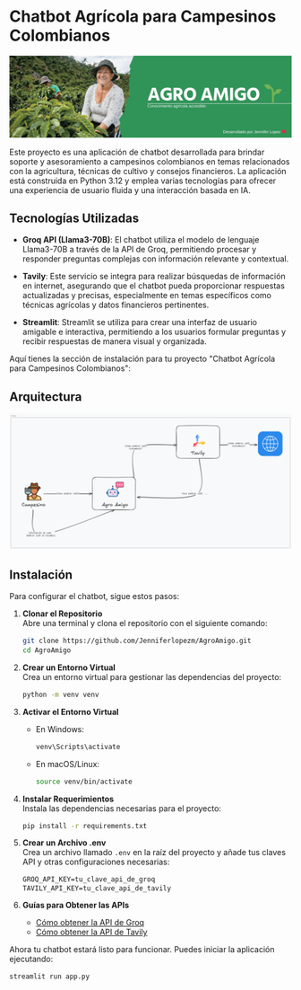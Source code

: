 # **Chatbot Agrícola para Campesinos Colombianos**


![AgroAmigo](images/Cover.jpg)


Este proyecto es una aplicación de chatbot desarrollada para brindar soporte y asesoramiento a campesinos colombianos en temas relacionados con la agricultura, técnicas de cultivo y consejos financieros. La aplicación está construida en Python 3.12 y emplea varias tecnologías para ofrecer una experiencia de usuario fluida y una interacción basada en IA.

## **Tecnologías Utilizadas**

- **Groq API (Llama3-70B)**: El chatbot utiliza el modelo de lenguaje Llama3-70B a través de la API de Groq, permitiendo procesar y responder preguntas complejas con información relevante y contextual.
  
- **Tavily**: Este servicio se integra para realizar búsquedas de información en internet, asegurando que el chatbot pueda proporcionar respuestas actualizadas y precisas, especialmente en temas específicos como técnicas agrícolas y datos financieros pertinentes.

- **Streamlit**: Streamlit se utiliza para crear una interfaz de usuario amigable e interactiva, permitiendo a los usuarios formular preguntas y recibir respuestas de manera visual y organizada.


Aquí tienes la sección de instalación para tu proyecto "Chatbot Agrícola para Campesinos Colombianos":

## **Arquitectura**
![AgroAmigo](images/arquitectura.png)


## **Instalación**

Para configurar el chatbot, sigue estos pasos:

1. **Clonar el Repositorio**  
   Abre una terminal y clona el repositorio con el siguiente comando:
   ```bash
   git clone https://github.com/Jenniferlopezm/AgroAmigo.git
   cd AgroAmigo
   ```

2. **Crear un Entorno Virtual**  
   Crea un entorno virtual para gestionar las dependencias del proyecto:
   ```bash
   python -m venv venv
   ```

3. **Activar el Entorno Virtual**  
   - En Windows:
     ```bash
     venv\Scripts\activate
     ```
   - En macOS/Linux:
     ```bash
     source venv/bin/activate
     ```

4. **Instalar Requerimientos**  
   Instala las dependencias necesarias para el proyecto:
   ```bash
   pip install -r requirements.txt
   ```

5. **Crear un Archivo .env**  
   Crea un archivo llamado `.env` en la raíz del proyecto y añade tus claves API y otras configuraciones necesarias:
   ```plaintext
   GROQ_API_KEY=tu_clave_api_de_groq
   TAVILY_API_KEY=tu_clave_api_de_tavily
   ```

6. **Guías para Obtener las APIs**  
   - [Cómo obtener la API de Groq](https://console.groq.com/keys)  
   - [Cómo obtener la API de Tavily](https://docs.tavily.com/docs/gpt-researcher/getting-started)

Ahora tu chatbot estará listo para funcionar. Puedes iniciar la aplicación ejecutando:
```bash
streamlit run app.py
```

